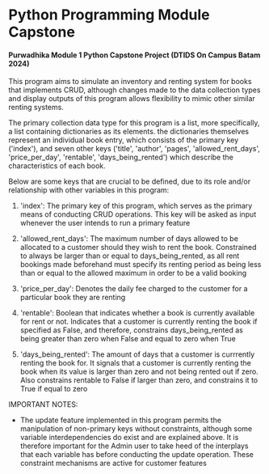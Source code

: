 # Python Programming Module Capstone
#### Purwadhika Module 1 Python Capstone Project (DTIDS On Campus Batam 2024)

This program aims to simulate an inventory and renting system for books that implements CRUD, although changes made to the data collection types and display outputs of this program allows flexibility to mimic other similar renting systems.

The primary collection data type for this program is a list, more specifically, a list containing dictionaries as its elements. the dictionaries themselves represent an individual book entry, which consists of the primary key ('index'), and seven other keys ('title', 'author', 'pages', 'allowed_rent_days', 'price_per_day', 'rentable', 'days_being_rented') which describe the characteristics of each book.

Below are some keys that are crucial to be defined, due to its role and/or relationship with other variables in this program:

1. 'index': The primary key of this program, which serves as the primary means of conducting CRUD operations. This key will be asked as input whenever the user intends to run a primary feature

2. 'allowed_rent_days': The maximum number of days allowed to be allocated to a customer should they wish to rent the book. Constrained to always be larger than or equal to days_being_rented, as all rent bookings made beforehand must specify its renting period as being less than or equal to the allowed maximum in order to be a valid booking

3. 'price_per_day': Denotes the daily fee charged to the customer for a particular book they are renting

4. 'rentable': Boolean that indicates whether a book is currently available for rent or not. Indicates that a customer is currently renting the book if specified as False, and therefore, constrains days_being_rented as being greater than zero when False and equal to zero when True

5. 'days_being_rented': The amount of days that a customer is currrently renting the book for. It signals that a customer is currently renting the book when its value is larger than zero and not being rented out if zero. Also constrains rentable to False if larger than zero, and constrains it to True if equal to zero

IMPORTANT NOTES: 
- The update feature implemented in this program permits the manipulation of non-primary keys without constraints, although some variable interdependencies do exist and are explained above. It is therefore important for the Admin user to take heed of the interplays that each variable has before conducting the update operation. These constraint mechanisms are active for customer features
